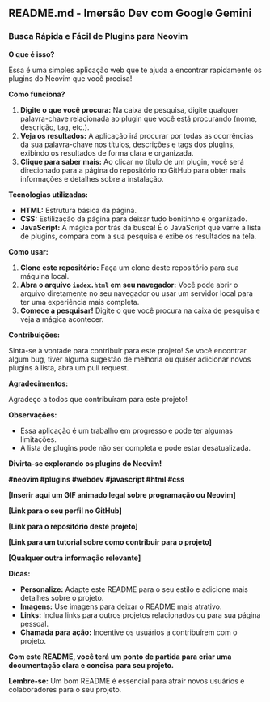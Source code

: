 ## **README.md - Imersão Dev com Google Gemini**

### **Busca Rápida e Fácil de Plugins para Neovim**

**O que é isso?**

Essa é uma simples aplicação web que te ajuda a encontrar rapidamente os plugins do Neovim que você precisa! 

**Como funciona?**

1. **Digite o que você procura:** Na caixa de pesquisa, digite qualquer palavra-chave relacionada ao plugin que você está procurando (nome, descrição, tag, etc.).
2. **Veja os resultados:** A aplicação irá procurar por todas as ocorrências da sua palavra-chave nos títulos, descrições e tags dos plugins, exibindo os resultados de forma clara e organizada.
3. **Clique para saber mais:** Ao clicar no título de um plugin, você será direcionado para a página do repositório no GitHub para obter mais informações e detalhes sobre a instalação.

**Tecnologias utilizadas:**

* **HTML:** Estrutura básica da página.
* **CSS:** Estilização da página para deixar tudo bonitinho e organizado.
* **JavaScript:** A mágica por trás da busca! É o JavaScript que varre a lista de plugins, compara com a sua pesquisa e exibe os resultados na tela.

**Como usar:**

1. **Clone este repositório:** Faça um clone deste repositório para sua máquina local.
2. **Abra o arquivo `index.html` em seu navegador:** Você pode abrir o arquivo diretamente no seu navegador ou usar um servidor local para ter uma experiência mais completa.
3. **Comece a pesquisar!** Digite o que você procura na caixa de pesquisa e veja a mágica acontecer.

**Contribuições:**

Sinta-se à vontade para contribuir para este projeto! Se você encontrar algum bug, tiver alguma sugestão de melhoria ou quiser adicionar novos plugins à lista, abra um pull request.

**Agradecimentos:**

Agradeço a todos que contribuíram para este projeto! 

**Observações:**

* Essa aplicação é um trabalho em progresso e pode ter algumas limitações.
* A lista de plugins pode não ser completa e pode estar desatualizada.

**Divirta-se explorando os plugins do Neovim!**

**#neovim #plugins #webdev #javascript #html #css**

**[Inserir aqui um GIF animado legal sobre programação ou Neovim]**

**[Link para o seu perfil no GitHub]**

**[Link para o repositório deste projeto]**

**[Link para um tutorial sobre como contribuir para o projeto]**

**[Qualquer outra informação relevante]**

**Dicas:**

* **Personalize:** Adapte este README para o seu estilo e adicione mais detalhes sobre o projeto.
* **Imagens:** Use imagens para deixar o README mais atrativo.
* **Links:** Inclua links para outros projetos relacionados ou para sua página pessoal.
* **Chamada para ação:** Incentive os usuários a contribuírem com o projeto.

**Com este README, você terá um ponto de partida para criar uma documentação clara e concisa para seu projeto.** 

**Lembre-se:** Um bom README é essencial para atrair novos usuários e colaboradores para o seu projeto.
